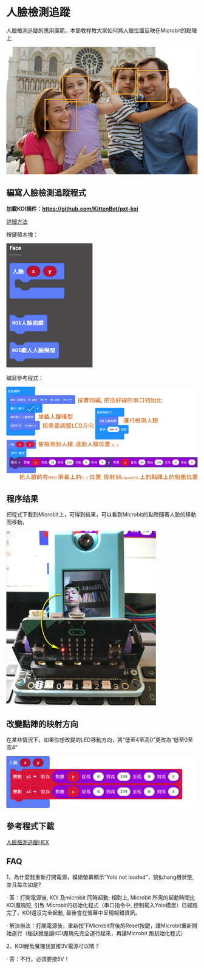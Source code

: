 # 人臉檢測追蹤

人臉檢測追蹤的應用廣範，本節教程教大家如何將人臉位置反映在Microbit的點陣上

![](KOI11/08.png)





## 編寫人臉檢測追蹤程式

**加載KOI插件：https://github.com/KittenBot/pxt-koi**

[詳細方法](https://kittenbothk.readthedocs.io/en/latest/functional%20module/AI%20Cam/makecodeQs.html)

按鍵積木塊：

![](KOI11/09.png)

编寫參考程式：

![](KOI11/01.png)



## 程序结果

把程式下載到Microbit上，可得到結果，可以看到Microbit的點陣隨著人臉的移動而移動。

 ![](KOI11/04-1.png)



## 改變點陣的映射方向

在某些情況下，如果你想改變的LED移動方向，將“低至4至高0”更改為“低至0至高4”

![](KOI11/02.png)



## 參考程式下載

[人臉檢測追蹤HEX](https://bit.ly/KOIFaceTracingHex)



## FAQ

1，為什麼我重新打開電源，模組螢幕顯示“Yolo not loaded”，貌似hang機狀態, 並且每次如是?

·    答：打開電源後, KOI 及microbit 同時起動; 相對上, Microbit 所需的起動時間比KOI魔塊短, 引致 Microbit的初始化程式（串口指令中, 控制載入Yolo模型）已經跑完了，KOI還沒完全起動, 最後會在螢幕中呈現報錯資訊。

·    解決辦法：打開電源後，重新按下Microbit背後的Reset按鍵，讓Microbit重新開始運行（秘訣就是讓KOI魔塊先完全運行起來，再讓Microbit 跑初始化程式）

2、KOI鯉魚魔塊我直接3V電源可以嗎？

·    答：不行，必須要接5V！

